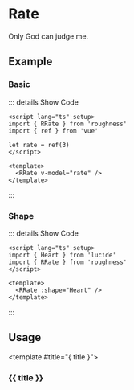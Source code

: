 <script lang="ts" setup>
import { Heart } from 'lucide'
import { RRate } from 'roughness'
import { ref } from 'vue'

let rate = ref(3)
</script>

# Rate

Only God can judge me.

## Example

### Basic

::: details Show Code

```vue
<script lang="ts" setup>
import { RRate } from 'roughness'
import { ref } from 'vue'

let rate = ref(3)
</script>

<template>
  <RRate v-model="rate" />
</template>
```

:::

<RRate v-model="rate" />

### Shape

::: details Show Code

```vue
<script lang="ts" setup>
import { Heart } from 'lucide'
import { RRate } from 'roughness'
</script>

<template>
  <RRate :shape="Heart" />
</template>
```

:::

<RRate :shape="Heart" />

## Usage

<RUsage file="src/rate/index.vue">

  <template #title="{ title }">

  ### {{ title }}

  </template>

</RUsage>
